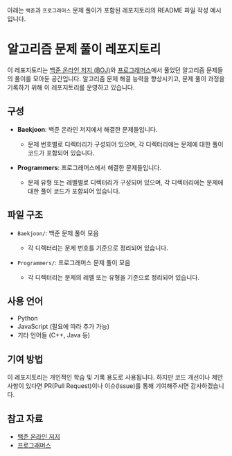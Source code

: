 아래는 `백준`과 `프로그래머스` 문제 풀이가 포함된 레포지토리의 README 파일 작성 예시입니다.


# 알고리즘 문제 풀이 레포지토리

이 레포지토리는 [백준 온라인 저지 (BOJ)](https://www.acmicpc.net/)와 [프로그래머스](https://programmers.co.kr/)에서 풀었던 알고리즘 문제들의 풀이를 모아둔 공간입니다. 
알고리즘 문제 해결 능력을 향상시키고, 문제 풀이 과정을 기록하기 위해 이 레포지토리를 운영하고 있습니다.

## 구성

- **Baekjoon**: 백준 온라인 저지에서 해결한 문제들입니다.
  - 문제 번호별로 디렉터리가 구성되어 있으며, 각 디렉터리에는 문제에 대한 풀이 코드가 포함되어 있습니다.
  
- **Programmers**: 프로그래머스에서 해결한 문제들입니다.
  - 문제 유형 또는 레벨별로 디렉터리가 구성되어 있으며, 각 디렉터리에는 문제에 대한 풀이 코드가 포함되어 있습니다.

## 파일 구조

- `Baekjoon/`: 백준 문제 풀이 모음
  - 각 디렉터리는 문제 번호를 기준으로 정리되어 있습니다.
  
- `Programmers/`: 프로그래머스 문제 풀이 모음
  - 각 디렉터리는 문제의 레벨 또는 유형을 기준으로 정리되어 있습니다.

## 사용 언어

- Python
- JavaScript (필요에 따라 추가 가능)
- 기타 언어들 (C++, Java 등)

## 기여 방법

이 레포지토리는 개인적인 학습 및 기록 용도로 사용됩니다. 하지만 코드 개선이나 제안 사항이 있다면 PR(Pull Request)이나 이슈(Issue)를 통해 기여해주시면 감사하겠습니다.

## 참고 자료

- [백준 온라인 저지](https://www.acmicpc.net/)
- [프로그래머스](https://programmers.co.kr/)




